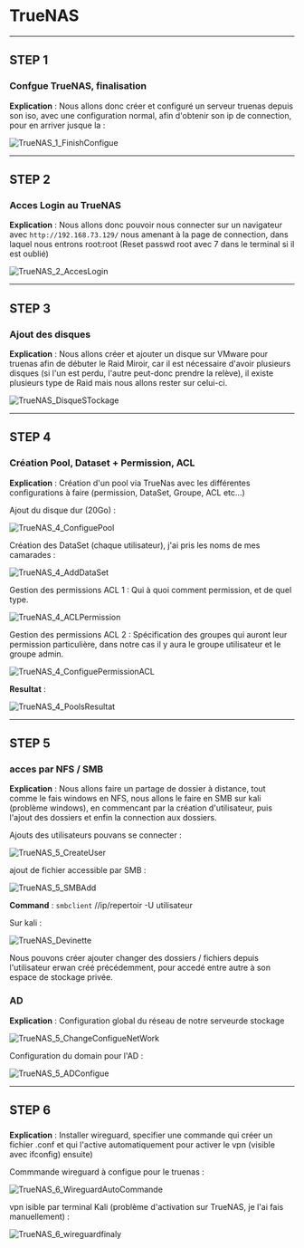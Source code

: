 
# TrueNAS

---------------------------------------------------------------------------------------------
## STEP 1
### Confgue TrueNAS, finalisation

**Explication** : Nous allons donc créer et configuré un serveur truenas depuis son iso, avec une configuration normal, afin d'obtenir son ip de connection, pour en arriver jusque la : 

![TrueNAS_1_FinishConfigue](https://github.com/Asthral/Efrei/assets/151788916/6c991957-1eb5-4909-8a85-e38ce0d420c2)

---------------------------------------------------------------------------------------------
## STEP 2
### Acces Login au TrueNAS

**Explication** : Nous allons donc pouvoir nous connecter sur un navigateur avec `http://192.168.73.129/` nous amenant à la page de connection, dans laquel nous entrons root:root (Reset passwd root avec 7 dans le terminal si il est oublié)

![TrueNAS_2_AccesLogin](https://github.com/Asthral/Efrei/assets/151788916/5a46768e-5ad3-4fd1-a36a-1a5b1b2dc84f)

---------------------------------------------------------------------------------------------
## STEP 3
### Ajout des disques

**Explication** : Nous allons créer et ajouter un disque sur VMware pour truenas afin de débuter le Raid Miroir, car il est nécessaire d'avoir plusieurs disques (si l'un est perdu, l'autre peut-donc prendre la relève), il existe plusieurs type de Raid mais nous allons rester sur celui-ci.

![TrueNAS_DisqueSTockage](https://github.com/Asthral/Efrei/assets/151788916/a7561b5b-5e6f-46f7-85a2-d25d28edc1db)

---------------------------------------------------------------------------------------------
## STEP 4
### Création Pool, Dataset + Permission, ACL

**Explication** : Création d'un pool via TrueNas avec les différentes configurations à faire (permission, DataSet, Groupe, ACL etc...)

Ajout du disque dur (20Go) : 

![TrueNAS_4_ConfiguePool](https://github.com/Asthral/Efrei/assets/151788916/048f4e07-df8a-42d6-b1c0-1a92072a92f5)

Création des DataSet (chaque utilisateur), j'ai pris les noms de mes camarades :

![TrueNAS_4_AddDataSet](https://github.com/Asthral/Efrei/assets/151788916/fe4dc794-0c62-48df-acba-7e6257827352)

Gestion des permissions ACL 1 :
Qui à quoi comment permission, et de quel type. 

![TrueNAS_4_ACLPermission](https://github.com/Asthral/Efrei/assets/151788916/9e3f98f6-0e52-4971-b883-6dfc9e18432e)

Gestion des permissions ACL 2 :
Spécification des groupes qui auront leur permission particulière, dans notre cas il y aura le groupe utilisateur et le groupe admin.

![TrueNAS_4_ConfiguePermissionACL](https://github.com/Asthral/Efrei/assets/151788916/5515ee22-d0b9-471b-a889-63d22aec1bd0)

**Resultat** :

![TrueNAS_4_PoolsResultat](https://github.com/Asthral/Efrei/assets/151788916/9035f2cc-3ccb-4fe2-aedd-28155ef1dafc)

---------------------------------------------------------------------------------------------
## STEP 5
### acces par NFS / SMB

**Explication** : Nous allons faire un partage de dossier à distance, tout comme le fais windows en NFS, nous allons le faire en SMB sur kali (problème windows), en commencant par la création d'utilisateur, puis l'ajout des dossiers et enfin la connection aux dossiers.

Ajouts des utilisateurs pouvans se connecter : 

![TrueNAS_5_CreateUser](https://github.com/Asthral/Efrei/assets/151788916/7bc436be-88d8-4aff-90e9-e3a2cd0d9727)

ajout de fichier accessible par SMB : 

![TrueNAS_5_SMBAdd](https://github.com/Asthral/Efrei/assets/151788916/31bac52e-f5ec-4195-9770-ed50e86df15a)

**Command** : `smbclient` //ip/repertoir -U utilisateur

Sur kali : 

![TrueNAS_Devinette](https://github.com/Asthral/Efrei/assets/151788916/ce04f941-0512-4115-8acb-4732b65ae4a1)

Nous pouvons créer ajouter changer des dossiers / fichiers depuis l'utilisateur erwan créé précédemment, pour accedé entre autre à son espace de stockage privée.

### AD

**Explication** : Configuration global du réseau de notre serveurde stockage

![TrueNAS_5_ChangeConfigueNetWork](https://github.com/Asthral/Efrei/assets/151788916/e4e0be20-208a-4b69-aed8-1d82eb290888)

Configuration du domain pour l'AD :

![TrueNAS_5_ADConfigue](https://github.com/Asthral/Efrei/assets/151788916/79c4791f-9b15-47bd-be20-c7c9a8b6a542)

---------------------------------------------------------------------------------------------
## STEP 6
### 

**Explication** : Installer wireguard, specifier une commande qui créer un fichier .conf et qui l'active automatiquement pour activer le vpn (visible avec ifconfig) ensuite)

Commmande wireguard à configue pour le truenas :

![TrueNAS_6_WireguardAutoCommande](https://github.com/Asthral/Efrei/assets/151788916/c5654df3-7544-457c-b88c-6f54e49308e8)

vpn isible par terminal Kali (problème d'activation sur TrueNAS, je l'ai fais manuellement) :

![TrueNAS_6_wireguardfinaly](https://github.com/Asthral/Efrei/assets/151788916/256579da-d1a2-4e90-a272-a7ab77e97fe3)


